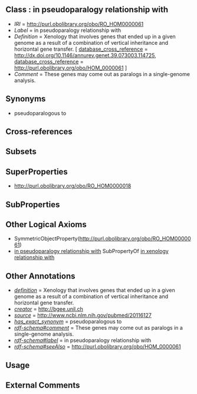 
## Class : in pseudoparalogy relationship with

 * *IRI* = http://purl.obolibrary.org/obo/RO_HOM0000061
 * *Label* = in pseudoparalogy relationship with
 * *Definition* = Xenology that involves genes that ended up in a given genome as a result of a combination of vertical inheritance and horizontal gene transfer. [ [database_cross_reference](../../ef/oboInOwl#hasDbXref.md) = http://dx.doi.org/10.1146/annurev.genet.39.073003.114725, [database_cross_reference](../../ef/oboInOwl#hasDbXref.md) = http://purl.obolibrary.org/obo/HOM_0000061 ]
 * *Comment* = These genes may come out as paralogs in a single-genome analysis.

## Synonyms

 * pseudoparalogous to

## Cross-references


## Subsets


## SuperProperties

 * <http://purl.obolibrary.org/obo/RO_HOM0000018>

## SubProperties


## Other Logical Axioms

 * SymmetricObjectProperty(<http://purl.obolibrary.org/obo/RO_HOM0000061>)
 * [in pseudoparalogy relationship with](../../RO/61/RO_HOM0000061.md) SubPropertyOf [in xenology relationship with](../../RO/18/RO_HOM0000018.md)

## Other Annotations

 * *[definition](../../IAO/15/IAO_0000115.md)* = Xenology that involves genes that ended up in a given genome as a result of a combination of vertical inheritance and horizontal gene transfer.
 * *[creator](../../or/creator.md)* = http://bgee.unil.ch
 * *[source](../../ce/source.md)* = http://www.ncbi.nlm.nih.gov/pubmed/20116127
 * *[has_exact_synonym](../../ym/oboInOwl#hasExactSynonym.md)* = pseudoparalogous to
 * *[rdf-schema#comment](../../nt/rdf-schema#comment.md)* = These genes may come out as paralogs in a single-genome analysis.
 * *[rdf-schema#label](../../el/rdf-schema#label.md)* = in pseudoparalogy relationship with
 * *[rdf-schema#seeAlso](../../so/rdf-schema#seeAlso.md)* = http://purl.obolibrary.org/obo/HOM_0000061

## Usage


## External Comments

